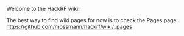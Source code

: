 Welcome to the HackRF wiki!

The best way to find wiki pages for now is to check the Pages page.
https://github.com/mossmann/hackrf/wiki/_pages